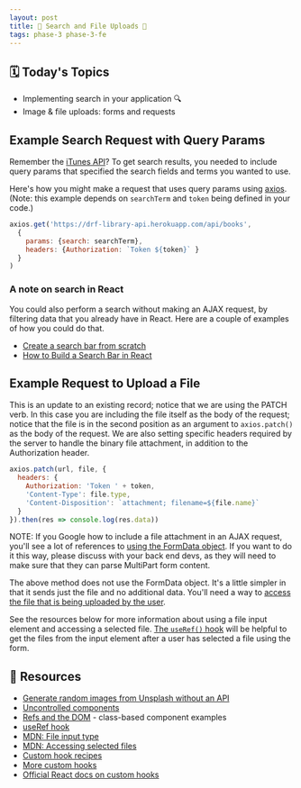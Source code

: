 ```yaml
---
layout: post
title: 🦊 Search and File Uploads 🦊
tags: phase-3 phase-3-fe
---
```


## 🗓️ Today's Topics

- Implementing search in your application 🔍
- Image & file uploads: forms and requests

## Example Search Request with Query Params

Remember the [iTunes API](https://developer.apple.com/library/archive/documentation/AudioVideo/Conceptual/iTuneSearchAPI/Searching.html#//apple_ref/doc/uid/TP40017632-CH5-SW1)? To get search results, you needed to include query params that specified the search fields and terms you wanted to use.

Here's how you might make a request that uses query params using [axios](https://github.com/axios/axios#request-config). (Note: this example depends on `searchTerm` and `token` being defined in your code.)

```js
axios.get('https://drf-library-api.herokuapp.com/api/books',
  {
    params: {search: searchTerm},
    headers: {Authorization: `Token ${token}` }
  }
)
```

### A note on search in React

You could also perform a search without making an AJAX request, by filtering data that you already have in React. Here are a couple of examples of how you could do that.

- [Create a search bar from scratch](https://blog.logrocket.com/create-search-bar-react-from-scratch/)
- [How to Build a Search Bar in React](https://www.emgoto.com/react-search-bar/)

## Example Request to Upload a File

This is an update to an existing record; notice that we are using the PATCH verb. In this case you are including the file itself as the body of the request; notice that the file is in the second position as an argument to `axios.patch()` as the body of the request. We are also setting specific headers required by the server to handle the binary file attachment, in addition to the Authorization header.

```js
axios.patch(url, file, {
  headers: {
    Authorization: 'Token ' + token,
    'Content-Type': file.type,
    'Content-Disposition': `attachment; filename=${file.name}`
  }
}).then(res => console.log(res.data))
```

NOTE: If you Google how to include a file attachment in an AJAX request, you'll see a lot of references to [using the FormData object](https://developer.mozilla.org/en-US/docs/Web/API/FormData/Using_FormData_Objects). If you want to do it this way, please discuss with your back end devs, as they will need to make sure that they can parse MultiPart form content.

The above method does not use the FormData object. It's a little simpler in that it sends just the file and no additional data. You'll need a way to [access the file that is being uploaded by the user](https://developer.mozilla.org/en-US/docs/Web/API/File_API/Using_files_from_web_applications#accessing_selected_files).

See the resources below for more information about using a file input element and accessing a selected file. [The `useRef()` hook](https://reactjs.org/docs/hooks-reference.html#useref) will be helpful to get the files from the input element after a user has selected a file using the form.

## 🔖 Resources

- [Generate random images from Unsplash without an API](https://awik.io/generate-random-images-unsplash-without-using-api/)
- [Uncontrolled components](https://reactjs.org/docs/uncontrolled-components.html)
- [Refs and the DOM](https://reactjs.org/docs/refs-and-the-dom.html) - class-based component examples
- [useRef hook](https://reactjs.org/docs/hooks-reference.html#useref)
- [MDN: File input type](https://developer.mozilla.org/en-US/docs/Web/HTML/Element/input/file)
- [MDN: Accessing selected files](https://developer.mozilla.org/en-US/docs/Web/API/File/Using_files_from_web_applications#accessing_selected_files)
- [Custom hook recipes](https://usehooks.com/)
- [More custom hooks](https://github.com/streamich/react-use)
- [Official React docs on custom hooks](https://reactjs.org/docs/hooks-custom.html)
